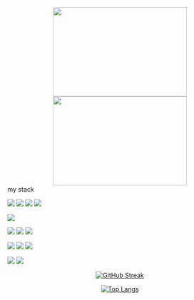 <div id="header" align="center">
  <img src="https://media1.tenor.com/m/FI9CZRTgweMAAAAd/lain-lain-iwakura.gif" width="300" height="200"/>
  <img src="https://media1.tenor.com/m/s5VJx6jUwAUAAAAC/sealyx-the-pet-girl-of-sakurasou.gif" width="300" height="200"/> 
</div>
<div align="center"> <img src="https://komarev.com/ghpvc/?username=zimnyles&style=flat-square&color=blue" alt=""/> </div>
my stack

<img src="https://img.shields.io/badge/Golang-222222?style=for-the-badge&logo=go&logoColor=#00ADD8"/>  <img src="https://img.shields.io/badge/Fiber-00BFFF?style=for-the-badge&logo=&logoColor=#3366CC"/> <img src="https://img.shields.io/badge/templ-FFFF00?style=for-the-badge&logo=&logoColor=#3366CC"/> <img src="https://img.shields.io/badge/gorm-3f424a?style=for-the-badge&logo=&logoColor=#00ADD8"/> 

<img src="https://img.shields.io/badge/Python-222222?style=for-the-badge&logo=python&logoColor=#3776AB"/>

<img src="https://img.shields.io/badge/PostgreSQL-222222?style=for-the-badge&logo=postgresql&logoColor=#4169E1"/> <img src="https://img.shields.io/badge/mysql-222222?style=for-the-badge&logo=mysql&logoColor=#4169E1"/> <img src="https://img.shields.io/badge/docker-222222?style=for-the-badge&logo=docker&logoColor=#2496ED"/>

<img src="https://img.shields.io/badge/HTML-222222?style=for-the-badge&logo=html5&logoColor=#E34F26"/> <img src="https://img.shields.io/badge/CSS-222222?style=for-the-badge&logo=CSS&logoColor=#663399"/> <img src="https://img.shields.io/badge/HTMX-222222?style=for-the-badge&logo=htmx&logoColor=#3366CC"/>

<img src="https://img.shields.io/badge/git-222222?style=for-the-badge&logo=git&logoColor=#F05032"/> <img src="https://img.shields.io/badge/github-222222?style=for-the-badge&logo=github&logoColor=#181717"/>
<div align="center">
  
[![GitHub Streak](http://github-readme-streak-stats.herokuapp.com?user=zimnyles&theme=dark&background=000000)](https://git.io/streak-stats)

[![Top Langs](https://github-readme-stats.vercel.app/api/top-langs/?username=zimnyles&layout=compact&theme=vision-friendly-dark)](https://github.com/anuraghazra/github-readme-stats)
</div>


